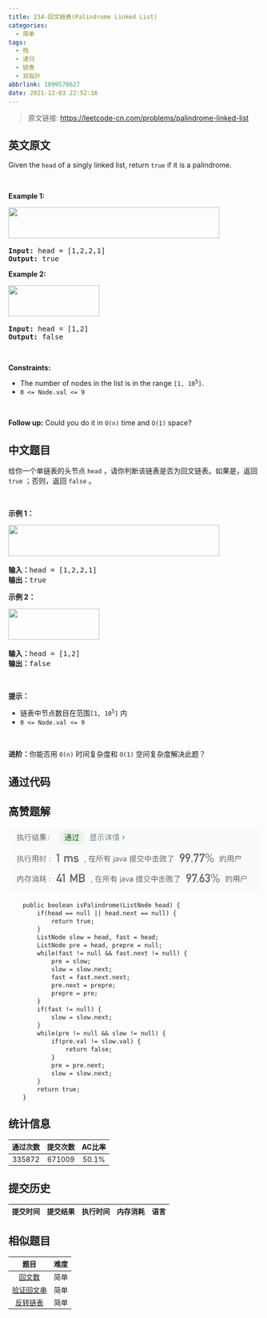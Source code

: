 ```yaml
---
title: 234-回文链表(Palindrome Linked List)
categories:
  - 简单
tags:
  - 栈
  - 递归
  - 链表
  - 双指针
abbrlink: 1099570627
date: 2021-12-03 22:52:16
---
```


> 原文链接: https://leetcode-cn.com/problems/palindrome-linked-list


## 英文原文
<div><p>Given the <code>head</code> of a singly linked list, return <code>true</code> if it is a palindrome.</p>

<p>&nbsp;</p>
<p><strong>Example 1:</strong></p>
<img alt="" src="https://assets.leetcode.com/uploads/2021/03/03/pal1linked-list.jpg" style="width: 422px; height: 62px;" />
<pre>
<strong>Input:</strong> head = [1,2,2,1]
<strong>Output:</strong> true
</pre>

<p><strong>Example 2:</strong></p>
<img alt="" src="https://assets.leetcode.com/uploads/2021/03/03/pal2linked-list.jpg" style="width: 182px; height: 62px;" />
<pre>
<strong>Input:</strong> head = [1,2]
<strong>Output:</strong> false
</pre>

<p>&nbsp;</p>
<p><strong>Constraints:</strong></p>

<ul>
	<li>The number of nodes in the list is in the range <code>[1, 10<sup>5</sup>]</code>.</li>
	<li><code>0 &lt;= Node.val &lt;= 9</code></li>
</ul>

<p>&nbsp;</p>
<strong>Follow up:</strong> Could you do it in <code>O(n)</code> time and <code>O(1)</code> space?</div>

## 中文题目
<div><p>给你一个单链表的头节点 <code>head</code> ，请你判断该链表是否为回文链表。如果是，返回 <code>true</code> ；否则，返回 <code>false</code> 。</p>

<p>&nbsp;</p>

<p><strong>示例 1：</strong></p>
<img alt="" src="https://assets.leetcode.com/uploads/2021/03/03/pal1linked-list.jpg" style="width: 422px; height: 62px;" />
<pre>
<strong>输入：</strong>head = [1,2,2,1]
<strong>输出：</strong>true
</pre>

<p><strong>示例 2：</strong></p>
<img alt="" src="https://assets.leetcode.com/uploads/2021/03/03/pal2linked-list.jpg" style="width: 182px; height: 62px;" />
<pre>
<strong>输入：</strong>head = [1,2]
<strong>输出：</strong>false
</pre>

<p>&nbsp;</p>

<p><strong>提示：</strong></p>

<ul>
	<li>链表中节点数目在范围<code>[1, 10<sup>5</sup>]</code> 内</li>
	<li><code>0 &lt;= Node.val &lt;= 9</code></li>
</ul>

<p>&nbsp;</p>

<p><strong>进阶：</strong>你能否用&nbsp;<code>O(n)</code> 时间复杂度和 <code>O(1)</code> 空间复杂度解决此题？</p>
</div>

## 通过代码
<RecoDemo>
</RecoDemo>


## 高赞题解
![image.png](../images/palindrome-linked-list-0.png)

```
    public boolean isPalindrome(ListNode head) {
        if(head == null || head.next == null) {
            return true;
        }
        ListNode slow = head, fast = head;
        ListNode pre = head, prepre = null;
        while(fast != null && fast.next != null) {
            pre = slow;
            slow = slow.next;
            fast = fast.next.next;
            pre.next = prepre;
            prepre = pre;
        }
        if(fast != null) {
            slow = slow.next;
        }
        while(pre != null && slow != null) {
            if(pre.val != slow.val) {
                return false;
            }
            pre = pre.next;
            slow = slow.next;
        }
        return true;
    }
```


## 统计信息
| 通过次数 | 提交次数 | AC比率 |
| :------: | :------: | :------: |
|    335872    |    671009    |   50.1%   |

## 提交历史
| 提交时间 | 提交结果 | 执行时间 |  内存消耗  | 语言 |
| :------: | :------: | :------: | :--------: | :--------: |


## 相似题目
|                             题目                             | 难度 |
| :----------------------------------------------------------: | :---------: |
| [回文数](https://leetcode-cn.com/problems/palindrome-number/) | 简单|
| [验证回文串](https://leetcode-cn.com/problems/valid-palindrome/) | 简单|
| [反转链表](https://leetcode-cn.com/problems/reverse-linked-list/) | 简单|
